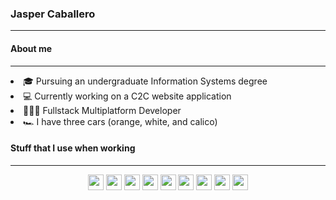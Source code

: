 <h3>Jasper Caballero</h3>

---
<!-- night mood -->

<h4>About me</h4>

---
<li>🎓 Pursuing an undergraduate Information Systems degree
<li>💻 Currently working on a C2C website application
<li>👩🏿‍💻 Fullstack Multiplatform Developer
<li>🏎️ I have three cars (orange, white, and calico)

<h4>Stuff that I use when working</h4>

---
<p align="center">
 <img src="https://img.shields.io/badge/Flutter-%2320232a?style=for-the-badge&logo=flutter&logoColor=White"  height="25"/>
 <img src="https://img.shields.io/badge/Firebase-%2320232a?style=for-the-badge&logo=firebase&logoColor=White"  height="25"/>
 <img src="https://img.shields.io/badge/Typescript-%2320232a?style=for-the-badge&logo=typescript&logoColor=White"  height="25"/>
 <img src="https://img.shields.io/badge/Javascript-%2320232a?style=for-the-badge&logo=javascript&logoColor=White"  height="25"/>
 <img src="https://img.shields.io/badge/React-%2320232a?style=for-the-badge&logo=React&logoColor=White"  height="25"/>
 <img src="https://img.shields.io/badge/React Native-%2320232a?style=for-the-badge&logo=React&logoColor=White"  height="25"/>
 <img src="https://img.shields.io/badge/Python-%2320232a?style=for-the-badge&logo=python&logoColor=White" height="25"/>
 <img src="https://img.shields.io/badge/c++-%2320232a?style=for-the-badge&logo=c%2B%2B&&logoColor=White" height="25"/>
 <img src="https://img.shields.io/badge/Rust-%2320232a?style=for-the-badge&logo=rust&logoColor=White" height="25"/>
</p>
<!-- Proudly Presenting Jasper and Kissa Computer Center -->
